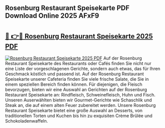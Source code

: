 ## Rosenburg Restaurant Speisekarte PDF Download Online 2025 AFxF9

# <h2><a href="http://gc8dyev.nevu.top/?p=Rosenburg+Restaurant+Speisekarte">🔗 👉🔴 Rosenburg Restaurant Speisekarte 2025 PDF</a></h2>

[![Rosenburg Restaurant Speisekarte 2025 PDF](https://i.imgur.com/dBaPXMq.png)](http://gc8dyev.nevu.top/?p=Rosenburg+Restaurant+Speisekarte)
Auf der Rosenburg Restaurant Speisekarte des Restaurants oder Cafés finden Sie nicht nur eine Liste der vorgeschlagenen Gerichte, sondern auch etwas, das für Ihren Geschmack köstlich und passend ist. Auf der Rosenburg Restaurant Speisekarte unserer Cafeteria finden Sie viele frische Salate, die Sie in einem speziellen Bereich finden können. Für diejenigen, die Fleisch bevorzugen, bieten wir eine Auswahl an Gerichten auf der Rosenburg Restaurant Speisekarte an: Rindfleisch, Schweinefleisch, Huhn und Fisch. Unseren Auserwählten bieten wir Gourmet-Gerichte wie Schaschlik und Steak an, die auf einem alten Feuer zubereitet werden. Unsere Rosenburg Restaurant Speisekarte bietet eine große Auswahl an Desserts, von traditionellen Torten und Kuchen bis hin zu exquisiten Crème Brûlée und Schokoladenwaffeln.

